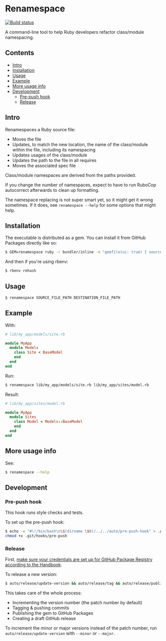 # Renamespace

[![Build status](https://badge.buildkite.com/96fe2532aa6c155b7efc6adc355a6aa58c704c29df1a739df2.svg?branch=master)](https://buildkite.com/gs/renamespace)

A command-line tool to help Ruby developers refactor class/module namespacing.

## Contents

<!-- MarkdownTOC autolink=true -->

- [Intro](#intro)
- [Installation](#installation)
- [Usage](#usage)
- [Example](#example)
- [More usage info](#more-usage-info)
- [Development](#development)
  - [Pre-push hook](#pre-push-hook)
  - [Release](#release)

<!-- /MarkdownTOC -->

## Intro

Renamespaces a Ruby source file:

- Moves the file
- Updates, to match the new location, the name of the class/module within the file, including its namespacing
- Updates usages of the class/module
- Updates the path to the file in all requires
- Moves the associated spec file

Class/module namespaces are derived from the paths provided.

If you change the number of namespaces, expect to have to run RuboCop autocorrect afterwards to clean up formatting.

The namespace replacing is not super smart yet, so it might get it wrong sometimes. If it does, see `renamespace --help` for some options that might help.

## Installation

The executable is distributed as a gem. You can install it from GitHub Packages directly like so:

```bash
$ GEM=renamespace ruby -r bundler/inline -e "gemfile(ui: true) { source 'https://rubygems.org'; source('https://rubygems.pkg.github.com/greensync') { gem ENV['GEM'] } }"
```

And then if you're using rbenv:

```bash
$ rbenv rehash
```

## Usage

```bash
$ renamespace SOURCE_FILE_PATH DESTINATION_FILE_PATH
```

## Example

With:

```ruby
# lib/my_app/models/site.rb

module MyApp
  module Models
    class Site < BaseModel
    end
  end
end
```

Run:

```bash
$ renamespace lib/my_app/models/site.rb lib/my_app/sites/model.rb
```

Result:

```ruby
# lib/my_app/sites/model.rb

module MyApp
  module Sites
    class Model < Models::BaseModel
    end
  end
end
```

## More usage info

See:

```bash
$ renamespace --help
```

## Development

### Pre-push hook

This hook runs style checks and tests.

To set up the pre-push hook:

```bash
$ echo -e "#\!/bin/bash\n\$(dirname \$0)/../../auto/pre-push-hook" > .git/hooks/pre-push
chmod +x .git/hooks/pre-push
```

### Release

First, [make sure your credentials are set up for GitHub Package Registry according to the Handbook](https://handbook.greensync.org/product/intro/getting-started/#github-package-registry-and-ruby-gems).

To release a new version:

```bash
$ auto/release/update-version && auto/release/tag && auto/release/publish
```

This takes care of the whole process:

- Incrementing the version number (the patch number by default)
- Tagging & pushing commits
- Publishing the gem to GitHub Packages
- Creating a draft GitHub release

To increment the minor or major versions instead of the patch number, run `auto/release/update-version` with `--minor` or `--major`.
